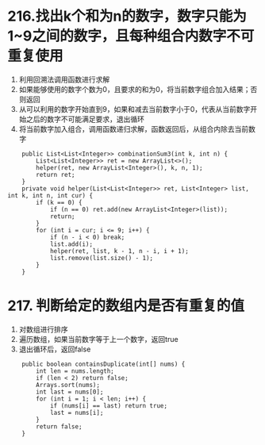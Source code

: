 # 216.找出k个和为n的数字，数字只能为1~9之间的数字，且每种组合内数字不可重复使用
1. 利用回溯法调用函数进行求解
2. 如果能够使用的数字个数为0，且要求的和为0，将当前数字组合加入结果；否则返回
3. 从可以利用的数字开始直到9，如果和减去当前数字小于0，代表从当前数字开始之后的数字不可能满足要求，退出循环
4. 将当前数字加入组合，调用函数递归求解，函数返回后，从组合内除去当前数字
```
    public List<List<Integer>> combinationSum3(int k, int n) {
        List<List<Integer>> ret = new ArrayList<>();
        helper(ret, new ArrayList<Integer>(), k, n, 1);
        return ret;
    }
    private void helper(List<List<Integer>> ret, List<Integer> list, int k, int n, int cur) {
        if (k == 0) {
            if (n == 0) ret.add(new ArrayList<Integer>(list));
            return;
        }
        for (int i = cur; i <= 9; i++) {
            if (n - i < 0) break;
            list.add(i);
            helper(ret, list, k - 1, n - i, i + 1);
            list.remove(list.size() - 1);
        }
    }
```

# 217. 判断给定的数组内是否有重复的值
1. 对数组进行排序
2. 遍历数组，如果当前数字等于上一个数字，返回true
3. 退出循环后，返回false
```
    public boolean containsDuplicate(int[] nums) {
        int len = nums.length;
        if (len < 2) return false;
        Arrays.sort(nums);
        int last = nums[0];
        for (int i = 1; i < len; i++) {
            if (nums[i] == last) return true;
            last = nums[i];
        }
        return false;
    }
```
